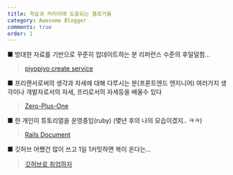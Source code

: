 ```yaml
---
title: 학습과 커리어에 도움되는 블로거들
category: Awesome Blogger
comments: true
order: 1
---
```


■ 방대한 자료를 기반으로 꾸준히 업데이트하는 분
리퍼런스 수준의 후덜덜함...
>[piyopiyo create service](https://wa3.i-3-i.info/)  

■ 프리랜서로써의 생각과 자세에 대해 다루시는 분(프론트엔드 엔지니어)
여러가지 생각이나 개발자로서의 자세, 프리로서의 자세등을 배울수 있다
>[Zero-Plus-One](https://zero-plus-one.jp/)  


■ 한 개인이 튜토리얼을 운영중임(ruby)
(몇년 후의 나의 모습이겠지.. ㅋㅋ)
>[Rails Document](http://railsdoc.com/)  

■ 깃허브 어쨌건 많이 쓰고 1일 1커밋하면 복이 온다는...
>[깃허브로 취업하자](https://sujinlee.me/professional-github/)  



